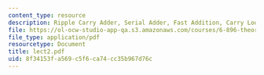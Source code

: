 ```yaml
---
content_type: resource
description: Ripple Carry Adder, Serial Adder, Fast Addition, Carry Look-Ahead Addition
file: https://ol-ocw-studio-app-qa.s3.amazonaws.com/courses/6-896-theory-of-parallel-hardware-sma-5511-spring-2004/8f34153fa569c5f6ca74cc35b967d76c_lect2.pdf
file_type: application/pdf
resourcetype: Document
title: lect2.pdf
uid: 8f34153f-a569-c5f6-ca74-cc35b967d76c
---
```

